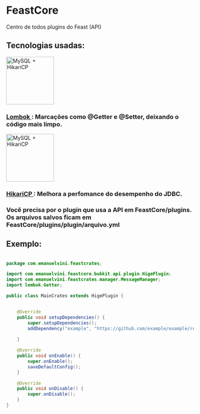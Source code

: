 # FeastCore
Centro de todos plugins do Feast (API)

<h2> Tecnologias usadas: </h2>

<div style="display: inline">
    <img width=128 height=128 alt="MySQL + HikariCP" src="https://avatars.githubusercontent.com/u/45949248?s=200&v=4"/> <h3><bold><a href="https://github.com/projectlombok/lombok"> Lombok </a> </bold>: Marcações como @Getter e @Setter, deixando o código mais limpo. </h3>
</div>
<div style="display: inline">
    <img width=128 height=128 alt="MySQL + HikariCP" src="https://icons-for-free.com/iconfiles/png/512/mysql+original+wordmark-1324760553527083815.png"/> <h3><bold><a href="https://github.com/projectlombok/lombok"> HikariCP </a> </bold>: Melhora a perfomance do desempenho do JDBC. </h3>
</div>

<h3>
 Você precisa por o plugin que usa a API em FeastCore/plugins.<br/>
 Os arquivos salvos ficam em FeastCore/plugins/plugin/arquivo.yml
</h3>

<h2>Exemplo:</h2>

```java
    
package com.emanuelvini.feastcrates;

import com.emanuelvini.feastcore.bukkit.api.plugin.HigePlugin;
import com.emanuelvini.feastcrates.manager.MessageManager;
import lombok.Getter;

public class MainCrates extends HigePlugin {


    @Override
    public void setupDependencies() {
        super.setupDependencies();
        addDependency("example", "https://github.com/example/example/releases/download/v1.0/example.jar");
        
    }

    @Override
    public void onEnable() {
        super.onEnable();
        saveDefaultConfig();
    }

    @Override
    public void onDisable() {
        super.onDisable();
    }
}

```


